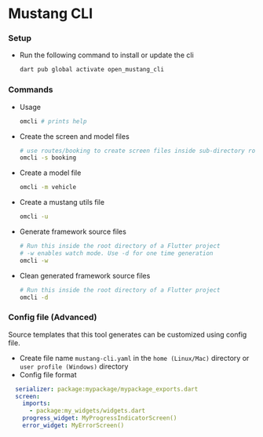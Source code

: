 # Mustang CLI

### Setup
- Run the following command to install or update the cli 
    ```bash
    dart pub global activate open_mustang_cli
    ```

### Commands
- Usage
    ```bash
    omcli # prints help
    ```

- Create the screen and model files
    ```bash
    # use routes/booking to create screen files inside sub-directory routes
    omcli -s booking
    ```
  
- Create a model file
    ```bash
    omcli -m vehicle
    ```

- Create a mustang utils file
    ```bash
    omcli -u
    ```

- Generate framework source files
    ```bash
    # Run this inside the root directory of a Flutter project
    # -w enables watch mode. Use -d for one time generation
    omcli -w 
    ```
- Clean generated framework source files
    ```bash
    # Run this inside the root directory of a Flutter project
    omcli -d 
    ```

### Config file (Advanced)
  Source templates that this tool generates can be customized using config file.

 - Create file name `mustang-cli.yaml` in the `home (Linux/Mac)` directory or `user profile (Windows)` directory
 - Config file format
```yaml
  serializer: package:mypackage/mypackage_exports.dart
  screen:
    imports:
      - package:my_widgets/widgets.dart
    progress_widget: MyProgressIndicatorScreen()
    error_widget: MyErrorScreen()
```
